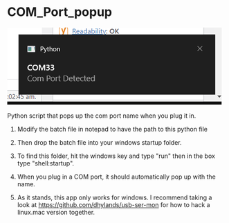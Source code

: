 # COM_Port_popup
![Demo](https://raw.githubusercontent.com/morrowsend/COM_Port_popup/morrowsend/COM_Port_Popup.PNG)

Python script that pops up the com port name when you plug it in.

1. Modify the batch file in notepad to have  the path to this python file

2. Then drop the batch file into your windows startup folder.

3. To find this folder, hit the windows key and type "run"  then in the box
type "shell:startup".  

4. When you plug in a COM port, it should automatically pop up with the name.

5. As it stands, this app only works for windows. I recommend taking a look at https://github.com/dhylands/usb-ser-mon for how to hack a linux.mac version together.
